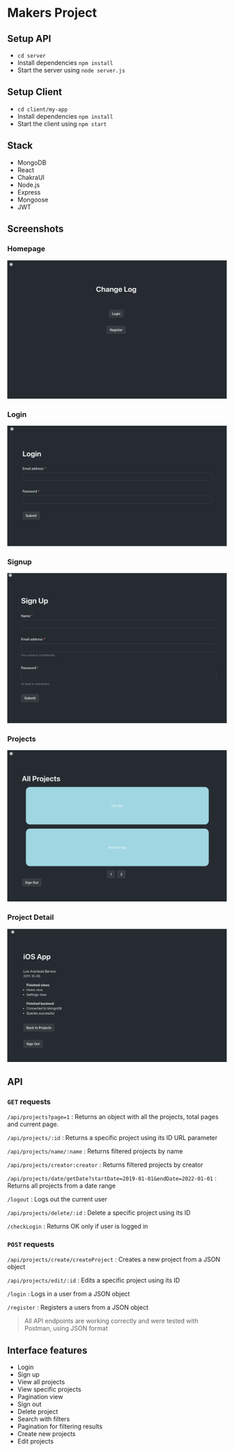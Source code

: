 # Makers Project

## Setup API

- `cd server`
- Install dependencies `npm install`
- Start the server using `node server.js`

## Setup Client

- `cd client/my-app`
- Install dependencies `npm install`
- Start the client using `npm start`

## Stack

- MongoDB
- React
- ChakraUI
- Node.js
- Express
- Mongoose
- JWT

## Screenshots

### Homepage

![home](./screens/home.png)

### Login

![home](./screens/login.png)

### Signup

![home](./screens/signup.png)

### Projects

![home](./screens/projects.png)

### Project Detail

![home](./screens/project.png)

## API

### `GET` requests

`/api/projects?page=1` : Returns an object with all the projects, total pages and current page.

`/api/projects/:id` : Returns a specific project using its ID URL parameter

`/api/projects/name/:name` : Returns filtered projects by name

`/api/projects/creator:creator` : Returns filtered projects by creator

`/api/projects/date/getDate?startDate=2019-01-01&endDate=2022-01-01` : Returns all projects from a date range

`/logout` : Logs out the current user

`/api/projects/delete/:id` : Delete a specific project using its ID

`/checkLogin` : Returns OK only if user is logged in

### `POST` requests

`/api/projects/create/createProject` : Creates a new project from a JSON object

`/api/projects/edit/:id` : Edits a specific project using its ID

`/login` : Logs in a user from a JSON object

`/register` : Registers a users from a JSON object

> All API endpoints are working correctly and were tested with Postman, using JSON format

## Interface features

- Login
- Sign up
- View all projects
- View specific projects
- Pagination view
- Sign out
- Delete project
- Search with filters
- Pagination for filtering results
- Create new projects
- Edit projects
